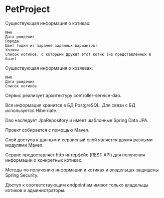 # PetProject
Существующая информация о котиках:

    Имя
    Дата рождения
    Порода
    Цвет (один из заранее заданных вариантов)
    Хозяин
    Список котиков, с которыми дружит этот котик (из представленных в базе)

Существующая информация о хозяевах:

    Имя
    Дата рождения
    Список котиков

Сервис реализует архитектуру controller-service-dao.

Вся информация хранится в БД PostgreSQL. Для связи с БД используется Hibernate.

Dao наследует JpaRepository и имеет шаблонные Spring Data JPA.

Проект собирается с помощью Maven. 

Слой доступа к данным и сервисный слой является двумя разными модулями Maven.

Сервис предоставляет http интерфейс (REST API) для получения информации о конкретных котиках.

Методы по получению информации и котиках и владельцах защищены Spring Security.

Доступ к соответствующим endpoint’ам имеют только владельцы котиков и администраторы.
